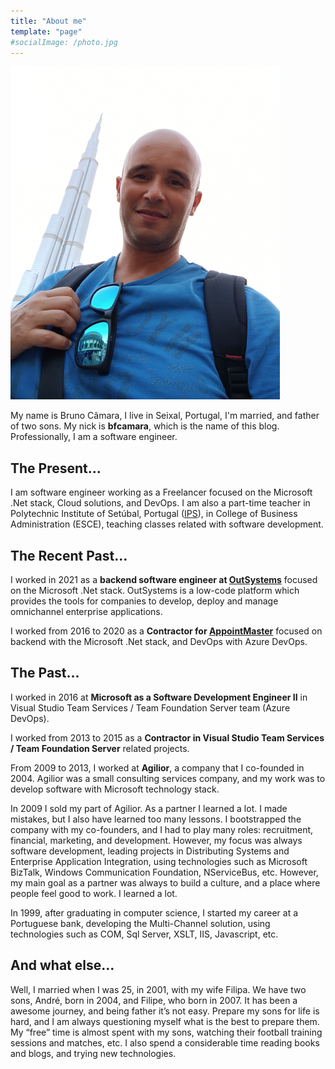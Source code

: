 ```yaml
---
title: "About me"
template: "page"
#socialImage: /photo.jpg
---
```


![Me in Dubai - Burj Khalifa](./bruno_dubai.png)

My name is Bruno Câmara, I live in Seixal, Portugal, I'm married, and father of
two sons. My nick is **bfcamara**, which is the name of this blog.
Professionally, I am a software engineer.

## The Present…

I am software engineer working as a Freelancer focused on the Microsoft .Net
stack, Cloud solutions, and DevOps. I am also a part-time teacher in Polytechnic Institute of Setúbal,
Portugal ([IPS](https://www.ips.pt)), in College of Business Administration
(ESCE), teaching classes related with software development.

## The Recent Past…

I worked in 2021 as a **backend software engineer at [OutSystems](https://outsystems.com)**
focused on the Microsoft .Net stack. OutSystems is a low-code platform which
provides the tools for companies to develop, deploy and manage omnichannel
enterprise applications.

I worked from 2016 to 2020 as a **Contractor for
[AppointMaster](https://appointmaster.com/)** focused on backend with the
Microsoft .Net stack, and DevOps with Azure DevOps.

## The Past…

I worked in 2016 at **Microsoft as a Software Development Engineer II** in Visual Studio Team Services / Team Foundation Server team (Azure DevOps).

I worked from 2013 to 2015 as a **Contractor in Visual Studio Team Services / Team Foundation Server** related projects.

From 2009 to 2013, I worked at **Agilior**, a company that I co-founded in 2004.
Agilior was a small consulting services company, and my work was to develop
software with Microsoft technology stack.

In 2009 I sold my part of Agilior. As a partner I learned a lot. I made
mistakes, but I also have learned too many lessons. I bootstrapped the company
with my co-founders, and I had to play many roles: recruitment, financial,
marketing, and development. However, my focus was always software development,
leading projects in Distributing Systems and Enterprise Application Integration,
using technologies such as Microsoft BizTalk, Windows Communication Foundation,
NServiceBus, etc. However,  my main goal as a partner was always to build a
culture, and a place where people feel good to work. I learned a lot.

In 1999, after graduating in computer science, I started my career at a
Portuguese bank, developing the Multi-Channel solution, using technologies such
as COM, Sql Server, XSLT, IIS, Javascript, etc.

## And what else…

Well, I married when I was 25, in 2001, with my wife Filipa. We have two sons,
André, born in 2004, and Filipe, who born in 2007. It has been a awesome
journey, and being father it’s not easy. Prepare my sons for life is hard, and I
am always questioning myself what is the best to prepare them. My “free” time is
almost spent with my sons, watching their football training sessions and
matches, etc. I also spend a considerable time reading books and blogs, and
trying new technologies.
